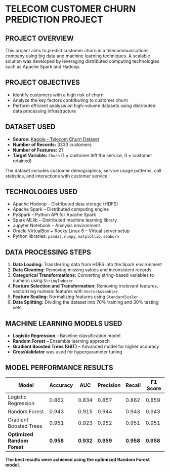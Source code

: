 # **TELECOM CUSTOMER CHURN PREDICTION PROJECT**

## **PROJECT OVERVIEW**

This project aims to predict customer churn in a telecommunications company using big data and machine learning techniques. A scalable solution was developed by leveraging distributed computing technologies such as Apache Spark and Hadoop.

## **PROJECT OBJECTIVES**

- Identify customers with a high risk of churn  
- Analyze the key factors contributing to customer churn  
- Perform efficient analysis on high-volume datasets using distributed data processing infrastructure  

## **DATASET USED**

- **Source:** [Kaggle - Telecom Churn Dataset](https://www.kaggle.com/datasets/spscientist/telecom-data)  
- **Number of Records:** 3333 customers  
- **Number of Features:** 21  
- **Target Variable:** `Churn` (1 = customer left the service, 0 = customer retained)  

The dataset includes customer demographics, service usage patterns, call statistics, and interactions with customer service.

## **TECHNOLOGIES USED**

- Apache Hadoop – Distributed data storage (HDFS)  
- Apache Spark – Distributed computing engine  
- PySpark – Python API for Apache Spark  
- Spark MLlib – Distributed machine learning library  
- Jupyter Notebook – Analysis environment  
- Oracle VirtualBox + Rocky Linux 8 – Virtual server setup  
- Python libraries: `pandas`, `numpy`, `matplotlib`, `seaborn`  

## **DATA PROCESSING STEPS**

1. **Data Loading:** Transferring data from HDFS into the Spark environment  
2. **Data Cleaning:** Removing missing values and inconsistent records  
3. **Categorical Transformations:** Converting string-based variables to numeric using `StringIndexer`  
4. **Feature Selection and Transformation:** Removing irrelevant features, vectorizing numeric features with `VectorAssembler`  
5. **Feature Scaling:** Normalizing features using `StandardScaler`  
6. **Data Splitting:** Dividing the dataset into 70% training and 30% testing sets  

## **MACHINE LEARNING MODELS USED**

- **Logistic Regression** – Baseline classification model  
- **Random Forest** – Ensemble learning approach  
- **Gradient Boosted Trees (GBT)** – Advanced model for higher accuracy  
- **CrossValidator** was used for hyperparameter tuning  

## **MODEL PERFORMANCE RESULTS**

| **Model**                  | **Accuracy** | **AUC** | **Precision** | **Recall** | **F1 Score** |
|---------------------------|--------------|---------|---------------|------------|--------------|
| Logistic Regression       | 0.862        | 0.834   | 0.857         | 0.862      | 0.859        |
| Random Forest             | 0.943        | 0.915   | 0.944         | 0.943      | 0.943        |
| Gradient Boosted Trees    | 0.951        | 0.923   | 0.952         | 0.951      | 0.951        |
| **Optimized Random Forest** | **0.958**    | **0.932** | **0.959**     | **0.958**  | **0.958**    |

**The best results were achieved using the optimized Random Forest model.**

